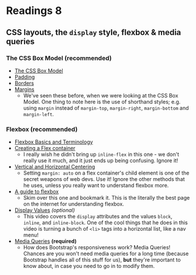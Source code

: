 # Readings 8

## CSS layouts, the `display` style, flexbox & media queries

### The CSS Box Model **(recommended)**

-   [The CSS Box Model](https://teamtreehouse.com/library/css-basics/the-box-model/the-css-box-model)
-   [Padding](https://teamtreehouse.com/library/css-basics/the-box-model/padding)
-   [Borders](https://teamtreehouse.com/library/css-basics/the-box-model/borders)
-   [Margins](https://teamtreehouse.com/library/css-basics/the-box-model/margins)
    -   We've seen these before, when we were looking at the CSS Box Model. One thing to note here is the use of shorthand styles; e.g. using `margin` instead of `margin-top`, `margin-right`, `margin-bottom` and `margin-left`.

### Flexbox **(recommended)**

-   [Flexbox Basics and Terminology](https://teamtreehouse.com/library/css-flexbox-layout/understanding-flexbox/flexbox-basics-and-terminology)
-   [Creating a Flex container](https://teamtreehouse.com/library/css-flexbox-layout/understanding-flexbox/creating-a-flex-container)
    -   I really wish he didn't bring up `inline-flex` in this one - we don't really use it much, and it just ends up being confusing. Ignore it!
-   [Vertical and Horizontal Centering](https://teamtreehouse.com/library/css-flexbox-layout/flexbox-properties/vertical-and-horizontal-centering)
    -   Setting `margin: auto` on a flex container's child element is one of the secret weapons of web devs. Use it! Ignore the other methods that he uses, unless you really want to understand flexbox more.
-   [A guide to flexbox](https://css-tricks.com/snippets/css/a-guide-to-flexbox/)
    -   Skim over this one and bookmark it. This is the literally the best page on the internet for understanding flexbox.
-   [Display Values](https://teamtreehouse.com/library/css-basics/the-box-model/display-values) _(optional)_
    -   This video covers the `display` attributes and the values `block`, `inline`, and `inline-block`. One of the cool things that he does in this video is turning a bunch of `<li>` tags into a horizontal list, like a nav menu!
-   [Media Queries](https://teamtreehouse.com/library/responsive-layouts/media-queries/media-query-review) **(required)**
    -   How does Bootstrap's responsiveness work? Media Queries! Chances are you won't need media queries for a long time (because Bootstrap handles all of this stuff for us), **but** they're important to know about, in case you need to go in to modify them.

